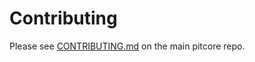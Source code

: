 # Contributing

Please see [CONTRIBUTING.md](https://github.com/alkaperl/pitcore/blob/master/CONTRIBUTING.md) on the main pitcore repo.
